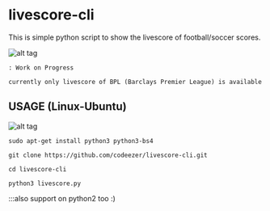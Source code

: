 # livescore-cli
This is simple python script to show the livescore of football/soccer scores.

![alt tag](https://raw.githubusercontent.com/codeezer/livescore-cli/master/graphics/score.png)

    : Work on Progress 
    
    currently only livescore of BPL (Barclays Premier League) is available

## USAGE (Linux-Ubuntu)
![alt tag](https://raw.githubusercontent.com/codeezer/livescore-cli/master/graphics/livescore-cli.gif)

    sudo apt-get install python3 python3-bs4 
  
    git clone https://github.com/codeezer/livescore-cli.git
  
    cd livescore-cli
  
    python3 livescore.py
	
:::also support on python2 too :) 
